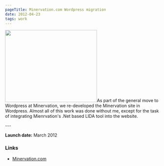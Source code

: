 ```yaml
---
pageTitle: Minervation.com Wordpress migration
date: 2012-04-23
tags: work
---
```

<p><img src="/assets/images/minervationcom.png" alt="" width="300" height="235" />As part of the general move to Wordpress at Minervation, we re-developed the Minervation site in Wordpress. Almost all of this work was done without me, except for the task of integrating Mienrvation's .Net based LIDA tool into the website.</p>
---

<p><strong>Launch date:</strong> March 2012</p>
<h3>Links</h3>
<ul>
<li><a href="http://www.minervation.com/">Minervation.com</a></li>
</ul>